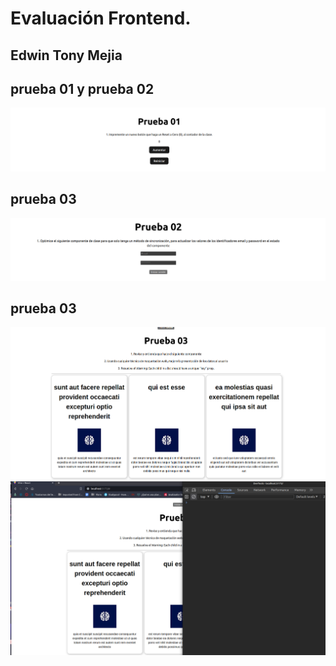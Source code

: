 # Evaluación Frontend.
## Edwin Tony Mejia

## prueba 01 y prueba 02
![Descripción de la imagen](/src/img/image1.png)

## prueba 03
![Descripción de la imagen](/src/img/image2.png)

## prueba 03
![Descripción de la imagen](/src/img/image3.png)
![Descripción de la imagen](/src/img/image4.png)
